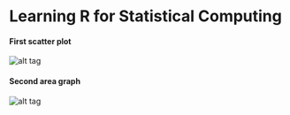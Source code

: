 # Learning R for Statistical Computing

#### First scatter plot
![alt tag](https://github.com/mgruesbeck/learn-R-for-statistical-computing/blob/master/1-scatterplot/scatterplot.png)

#### Second area graph 
![alt tag](https://github.com/mgruesbeck/learn-R-for-statistical-computing/blob/master/2-datestamps/time_series.png)
